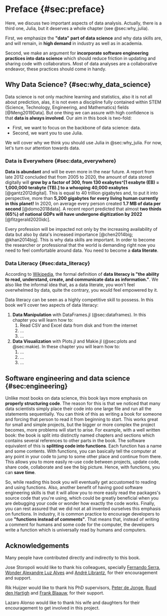 # Preface {#sec:preface}

Here, we discuss two important aspects of data analysis.
Actually, there is a third one, Julia, but it deserves a whole chapter (see @sec:why_julia).

First, we emphasize the **"data" part of data science** and why data skills are, and will remain, in **high demand** in industry as well as in academia.

Second, we make an argument for **incorporate software engineering practices into data science** which should reduce friction in updating and sharing code with collaborators.
Most of data analyses are a collaborative endeavor, these practices should come in handy.

## Why Data Science? {#sec:why_data_science}

Data science is not only machine learning and statistics, also it is not all about prediction, alas, it is not even a discipline fully contained within STEM (Science, Technology, Engineering, and Mathematics) fields [@Meng2019Data].
But one thing we can assure with high confidence is that **data is always involved**.
Our aim in this book is two-fold:

* First, we want to focus on the backbone of data science: data.
* Second, we want you to use Julia.

We will cover why we think you should use Julia in @sec:why_julia.
For now, let's turn our attention towards data.

### Data is Everywhere {#sec:data_everywhere}

**Data is abundant** and will be even more in the near future.
A report from late 2012 concluded that from 2005 to 2020, the amount of data stored digitally will **grow by a factor of 300, from 130 exabytes^[1 exabyte (EB) = 1,000,000 terabyte (TB).] to a whooping 40,000 exabytes** [@gantz2012digital].
This is equal to 40 trillion gigabytes and, to put it into perspective, more than **5,200 gigabytes for every living human currently in this planet!**
In 2020, on average every person created **1.7 MB of data per second** [@domo2018data].
A recent report predicted that almost **two thirds (65%) of national GDPs will have undergone digitization by 2022** [@fitzgerald2020idc].

Every profession will be impacted not only by the increasing availability of data but also by data's increased importance [@chen2014big; @khan2014big].
This is why data skills are important.
In order to become the researcher or professional that the world is demanding right now you need to feel comfortable around data.
You need to become a **data literate**.

### Data Literacy {#sec:data_literacy}

According to [Wikipedia](https://en.wikipedia.org/wiki/Data_literacy), the formal definition of **data literacy is "the ability to read, understand, create, and communicate data as information."**.
We also like the informal idea that, as a data literate, you won't feel overwhelmed by data, quite the contrary, you would feel empowered by it.

Data literacy can be seen as a highly competitive skill to possess.
In this book we'll cover two aspects of data literacy:

1. **Data Manipulation** with DataFrames.jl (@sec:dataframes).
In this chapter you will learn how to:
    1. Read CSV and Excel data from disk and from the internet
    2. ...
    3. ...
1. **Data Visualization** with Plots.jl and Makie.jl (@sec:plots and @sec:makie).
In these chapter you will learn how to:
    1. ...
    2. ...
    3. ...

## Software engineering and data science {#sec:engineering}

Unlike most books on data science, this book lays more emphasis on **properly structuring code**.
The reason for this is that we noticed that many data scientists simply place their code into one large file and run all the statements sequentially.
You can think of this as writing a book for someone and forcing that person to read it from beginning to start.
This works great for small and simple projects, but the bigger or more complex the project becomes, more problems will start to arise.
For example, with a well written book: the book is split into distinctly named chapters and sections which contains several references to other parts in the book.
The software equivalent of this is **splitting code into functions**.
Each function has a name and some contents.
With functions, you can basically tell the computer at any point in your code to jump to some other place and continue from there.
This allows you to more easily re-use code between projects, update code, share code, collaborate and see the big picture.
Hence, with functions, you can **save time**.

So, while reading this book you will eventually get accustomed to reading and using functions.
Also, another benefit of having good software engineering skills is that it will allow you to more easily read the packages's source code that you're using, which could be greatly beneficial when you are debugging your code or wonder how exactly the code works.
Finally, you can rest assured that we did not at all invented ourselves this emphasis on functions.
In industry, it is common practice to encourage developers to use **"functions instead of comments"**.
That means that, instead of writing a comment for humans and some code for the computer, the developers write a function which is universally read by humans and computers.

## Acknowledgements

Many people have contributed directly and indirectly to this book.

Jose Storopoli would like to thank his colleagues, specially [Fernando Serra](https://orcid.org/0000-0002-8178-7313), [Wonder Alexandre Luz Alves](https://orcid.org/0000-0003-0430-950X) and [André Librantz](https://orcid.org/0000-0001-8599-9009), for their encouragement and support.

Rik Huijzer would like to thank his PhD supervisors, [Peter de Jonge](https://www.rug.nl/staff/peter.de.jonge/), [Ruud den Hartigh](https://www.rug.nl/staff/j.r.den.hartigh/) and [Frank Blaauw](https://frankblaauw.nl/), for their support.

Lazaro Alonso would like to thank his wife and daughters for their encouragement to get involved in this project. 
